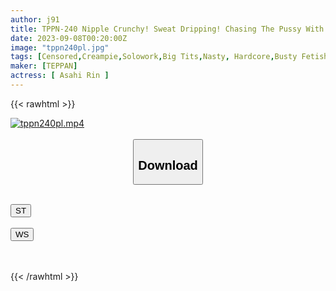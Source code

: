 ```yaml
---
author: j91
title: TPPN-240 Nipple Crunchy! Sweat Dripping! Chasing The Pussy With Maximum Sensitivity After Being Vaginal Cum Shot! Chikuiki Climax Sweaty Sex Rin Asahi
date: 2023-09-08T00:20:00Z
image: "tppn240pl.jpg"
tags: [Censored,Creampie,Solowork,Big Tits,Nasty, Hardcore,Busty Fetish,Sweat	 ]
maker: [TEPPAN]
actress: [ Asahi Rin ]
---
```



{{< rawhtml >}}

<div class="video" data-videoid="VOv4rkkrOoCkbW">
    <a href="javascript:;">
        <img src="https://my.j91.asia/posts/tppn240pl/tppn240pl.jpg" width="WIDTH" height="HEIGHT" alt="tppn240pl.mp4" loading="lazy">
    </a>
</div>

<script type="text/javascript" src="https://j91.asia/asset/on-demand-st.js"></script>

<br>
  <link rel="stylesheet" href="https://j91.asia/asset/bs5.css">
  
  <center>
  <button class="btn btn-primary" type="button" data-bs-toggle="collapse" data-bs-target=".multi-collapse" aria-expanded="false" aria-controls="multiCollapseExample1 multiCollapseExample2"><h2>Download</h2></button></center>
</p>
<div class="row">
  <div class="col">
    <div class="collapse multi-collapse" id="multiCollapseExample1">
      <div class="card card-body">
	      	      <br>
<div class="buttons">  
<a href="https://streamtape.to/v/VOv4rkkrOoCkbW"><button class="btn-hover color-3"><i class="fa fa-download"></i> ST</button></a></div>
    </div>
  </div>
</div>
  <div class="col">
    <div class="collapse multi-collapse" id="multiCollapseExample2">
      <div class="card card-body">
	      <br>
<div class="buttons">
    <a href="https://wolfstream.tv/d6gglbfw6i2k"><button class="btn-hover color-9"><i class="fa fa-download"></i> WS</button></a></div>
<br><br>
      </div>
    </div>
  </div>
</div>

{{< /rawhtml >}}
